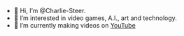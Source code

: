 - 👋 Hi, I’m @Charlie-Steer.
- 👀 I’m interested in video games, A.I., art and technology.
- 🌱 I’m currently making videos on [YouTube](https://www.youtube.com/@charliesteer)

<!---
Charlie-Steer/Charlie-Steer is a ✨ special ✨ repository because its `README.md` (this file) appears on your GitHub profile.
You can click the Preview link to take a look at your changes.
--->
